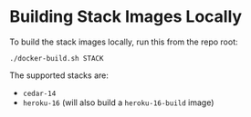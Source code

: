 Building Stack Images Locally
=============================

To build the stack images locally, run this from the repo root:

    ./docker-build.sh STACK
  
The supported stacks are:

* `cedar-14`
* `heroku-16` (will also build a `heroku-16-build` image)
